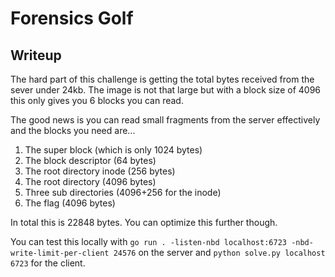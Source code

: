 # Forensics Golf

## Writeup

The hard part of this challenge is getting the total bytes received from the sever under 24kb. The image is not that large but with a block size of 4096 this only gives you 6 blocks you can read.

The good news is you can read small fragments from the server effectively and the blocks you need are...

1. The super block (which is only 1024 bytes)
2. The block descriptor (64 bytes)
3. The root directory inode (256 bytes)
4. The root directory (4096 bytes)
5. Three sub directories (4096+256 for the inode)
6. The flag (4096 bytes)

In total this is 22848 bytes. You can optimize this further though.

You can test this locally with `go run . -listen-nbd localhost:6723 -nbd-write-limit-per-client 24576` on the server and `python solve.py localhost 6723` for the client.